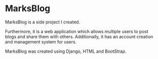 # MarksBlog

MarksBlog is a side project I created. 

Furthermore, it is a web application which allows multiple users to post blogs and share them with others. Additionally, it has an account creation and management system for users.

MarksBlog was created using Django, HTML and BootStrap.


